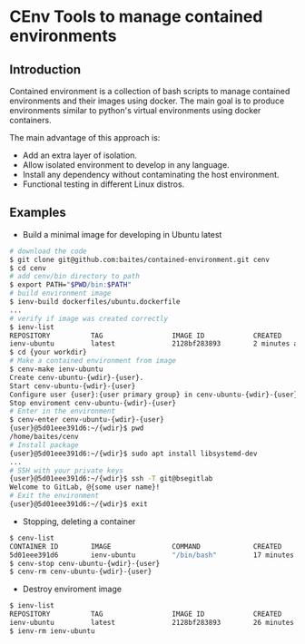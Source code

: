 # CEnv Tools to manage contained environments

## Introduction

Contained environment is a collection of bash scripts to manage contained environments and their images using docker. The main goal is to produce environments similar to python's virtual environments using docker containers.

The main advantage of this approach is:

* Add an extra layer of isolation.
* Allow isolated environment to develop in any language.
* Install any dependency without contaminating the host environment.
* Functional testing in different Linux distros.

## Examples

* Build a minimal image for developing in Ubuntu latest

```bash
# download the code
$ git clone git@github.com:baites/contained-environment.git cenv
$ cd cenv
# add cenv/bin directory to path
$ export PATH="$PWD/bin:$PATH"
# build environment image
$ ienv-build dockerfiles/ubuntu.dockerfile
...
# verify if image was created correctly
$ ienv-list
REPOSITORY          TAG                 IMAGE ID            CREATED             SIZE
ienv-ubuntu         latest              2128bf283893        2 minutes ago       348MB
$ cd {your workdir}
# Make a contained environment from image
$ cenv-make ienv-ubuntu
Create cenv-ubuntu-{wdir}-{user}.
Start cenv-ubuntu-{wdir}-{user}
Configure user {user}:{user primary group} in cenv-ubuntu-{wdir}-{user}
Stop enviroment cenv-ubuntu-{wdir}-{user}
# Enter in the environment
$ cenv-enter cenv-ubuntu-{wdir}-{user}
{user}@5d01eee391d6:~/{wdir}$ pwd
/home/baites/cenv
# Install package
{user}@5d01eee391d6:~/{wdir}$ sudo apt install libsystemd-dev
...
# SSH with your private keys
{user}@5d01eee391d6:~/{wdir}$ ssh -T git@bsegitlab
Welcome to GitLab, @{some user name}!
# Exit the environment
{user}@5d01eee391d6:~/{wdir}$ exit
```

* Stopping, deleting a container

```bash
$ cenv-list
CONTAINER ID        IMAGE               COMMAND             CREATED             STATUS              PORTS               NAMES
5d01eee391d6        ienv-ubuntu         "/bin/bash"         17 minutes ago      Up 16 minutes                           cenv-ubuntu-{wdir}-{user}
$ cenv-stop cenv-ubuntu-{wdir}-{user}
$ cenv-rm cenv-ubuntu-{wdir}-{user}
```

* Destroy enviroment image

```bash
$ ienv-list
REPOSITORY          TAG                 IMAGE ID            CREATED             SIZE
ienv-ubuntu         latest              2128bf283893        26 minutes ago      348MB
$ ienv-rm ienv-ubuntu
```
